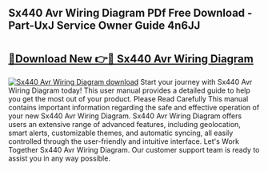 ## Sx440 Avr Wiring Diagram PDf Free Download - Part-UxJ Service Owner Guide 4n6JJ

# <h2><a href="http://dfixbur.blite.top/?on=Sx440+Avr+Wiring+Diagram">🔗Download New 👉🔴 Sx440 Avr Wiring Diagram</a></h2>

[![Sx440 Avr Wiring Diagram download](https://i.imgur.com/lujVjoI.png)](http://dfixbur.blite.top/?on=Sx440+Avr+Wiring+Diagram)
Start your journey with Sx440 Avr Wiring Diagram today! This user manual provides a detailed guide to help you get the most out of your product. Please Read Carefully This manual contains important information regarding the safe and effective operation of your new Sx440 Avr Wiring Diagram. Sx440 Avr Wiring Diagram offers users an extensive range of advanced features, including geolocation, smart alerts, customizable themes, and automatic syncing, all easily controlled through the user-friendly and intuitive interface. Let's Work Together Sx440 Avr Wiring Diagram. Our customer support team is ready to assist you in any way possible.
